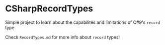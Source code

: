 # CSharpRecordTypes
Simple project to learn about the capabilites and limitations of C#9's `record` type.

Check `RecordTypes.md` for more info about `record` types!
